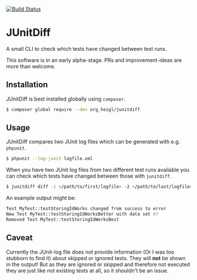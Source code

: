 [![Build Status](https://travis-ci.org/heiglandreas/JUnitDiff.svg?branch=master)](https://travis-ci.org/heiglandreas/JUnitDiff)

# JUnitDiff

A small CLI to check which tests have changed between test runs.

This software is in an early alpha-stage. PRs and improvement-ideas are more than welcome.

## Installation

JUnitDiff is best installed globally using `composer`.

```bash
$ composer global require --dev org_heigl/junitdiff
```

## Usage

JUnitDiff compares two JUnit log files which can be generated with e.g. `phpunit`.

```bash
$ phpunit --log-junit logfile.xml
```

When you have two JUnit log files from two different test runs available you can check which tests have changed between those with `junitdiff`.

```bash
$ junitdiff diff -1 </path/to/first/logfile> -2 </path/to/last/logfile>
```

An example output might be:

```bash
Test MyTest::testStoringIdWorks changed from success to error
New Test MyTest::testStoringIdWorksBetter with data set #7
Removed Test MyTest::testStoringIdWorksBest
```

## Caveat

Currently the JUnit-log file does not provide information (Or I was too stubborn to find it)
about skipped or ignored tests. They will **not** be shown in the output! But as they are
ignored or skipped and therefore not executed they are just like not existing tests at
all, so it shouldn't be an issue.
